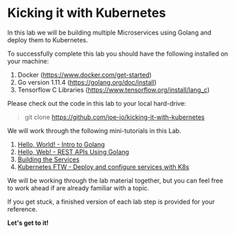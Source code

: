 # Kicking it with Kubernetes

In this lab we will be building multiple Microservices using Golang and deploy them to Kubernetes.

To successfully complete this lab you should have the following installed on your machine:
1. Docker  (https://www.docker.com/get-started)
2. Go version 1.11.4 (https://golang.org/doc/install)
3. Tensorflow C Libraries (https://www.tensorflow.org/install/lang_c)  

Please check out the code in this lab to your local hard-drive:
> git clone https://github.com/joe-io/kicking-it-with-kubernetes 

We will work through the following mini-tutorials in this Lab.

1. [Hello, World! - Intro to Golang](helloworld)
2. [Hello, Web! - REST APIs Using Golang](helloweb)
3. [Building the Services](services)
4. [Kubernetes FTW - Deploy and configure services with K8s](hellok8s/README.md)

We will be working through the lab material together, but you can feel free to work ahead if are already familiar with a topic.

If you get stuck, a finished version of each lab step is provided for your reference.

<b>Let's get to it!</b>


